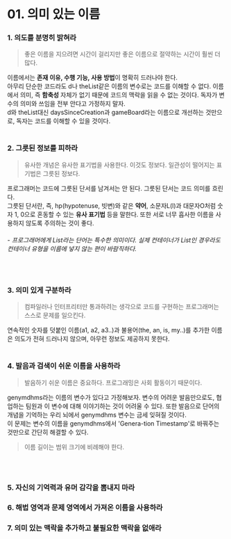 # 01. 의미 있는 이름


### 1. 의도를 분명히 밝혀라
> 좋은 이름을 지으려면 시간이 걸리지만 좋은 이름으로 절약하는 시간이 훨씬 더 많다.

이름에서는 **존재 이유, 수행 기능, 사용 방법**이 명확히 드러나야 한다. <br>
아무리 단순한 코드라도 d나 theList같은 이름의 변수로는 코드를 이해할 수 없다. 이름에서 의미, 즉 **함축성** 자체가 없기 때문에 코드의 맥락을 읽을 수 없는 것이다. 독자가 변수의 의미와 쓰임을 전부 안다고 가정하지 말자. <br>
d와 theList대신 daysSinceCreation과 gameBoard라는 이름으로 개선하는 것만으로, 독자는 코드를 이해할 수 있을 것이다.
<br><br>

### 2. 그릇된 정보를 피하라
> 유사한 개념은 유사한 표기법을 사용한다. 이것도 정보다. 일관성이 떨어지는 표기법은 그릇된 정보다.

프로그래머는 코드에 그릇된 단서를 남겨서는 안 된다. 그릇된 단서는 코드 의미를 흐린다.<br>
그릇된 단서란, 즉, hp(hypotenuse, 빗변)와 같은 **약어**, 소문자L(l)과 대문자O처럼 숫자 1, 0으로 혼동할 수 있는 **유사 표기법** 등을 말한다. 또한 서로 너무 흡사한 이름을 사용하지 않도록 주의하는 것이 좋다.  

###### - 프로그래머에게 List라는 단어는 특수한 의미이다. 실제 컨테이너가 List인 경우라도 컨테이너 유형을 이름에 넣지 않는 편이 바람직하다.
<br>

### 3. 의미 있게 구분하라
> 컴파일러나 인터프리터만 통과하려는 생각으로 코드를 구현하는 프로그래머는 스스로 문제를 일으킨다.

연속적인 숫자를 덧붙인 이름(a1, a2, a3..)과 불용어(the, an, is, my..)를 추가한 이름은 의도가 전혀 드러나지 않으며, 아무런 정보도 제공하지 못한다.
<br><br>

### 4. 발음과 검색이 쉬운 이름을 사용하라
> 발음하기 쉬운 이름은 중요하다. 프로그래밍은 사회 활동이기 때문이다.

genymdhms라는 이름의 변수가 있다고 가정해보자. 변수의 어려운 발음만으로도, 협업하는 팀원과 이 변수에 대해 이야기하는 것이 어려울 수 있다. 또한 발음으로 단어의 개념을 기억하는 우리 뇌에서 genymdhms 변수는 금세 잊혀질 것이다.
<br>
이 문제는 변수의 이름을 genymdhms에서 'Genera-tion Timestamp'로 바꿔주는 것만으로 간단히 해결할 수 있다.

> 이름 길이는 범위 크기에 비례해야 한다.


<br><br>
### 5. 자신의 기억력과 유머 감각을 뽐내지 마라

### 6. 해법 영역과 문제 영역에서 가져온 이름을 사용하라

### 7. 의미 있는 맥락을 추가하고 불필요한 맥락을 없애라
